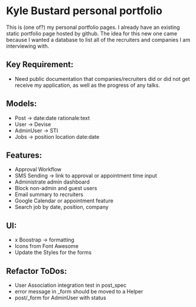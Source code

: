 # Kyle Bustard personal portfolio

This is (one of?) my personal portfolio pages. I already have an existing static portfolio page hosted by github. The idea for this new one came because I wanted a database to list all of the recruiters and companies I am interviewing with.

## Key Requirement: 
- Need public documentation that companies/recruiters did or did not get receive my application, as well as the progress of any talks.

## Models:
- Post -> date:date rationale:text
- User -> Devise
- AdminUser -> STI
- Jobs -> position location date:date

## Features:
- Approval Workflow
- SMS Sending -> link to approval or appointment time input
- Administrate admin dashboard
- Block non-admin and guest users
- Email summary to recruiters
- Google Calendar or appointment feature
- Search job by date, position, company

## UI: 
- x Boostrap -> formatting
- Icons from Font Awesome
- Update the Styles for the forms

## Refactor ToDos:
- User Association integration test in post_spec
- error message in _form should be moved to a Helper
- post/_form for AdminUser with status
